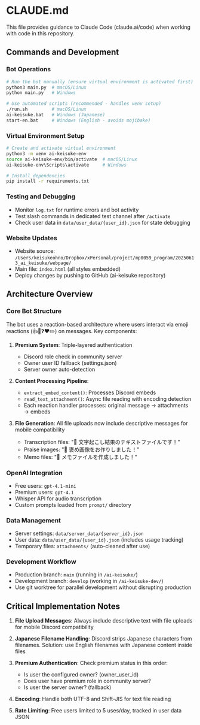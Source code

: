 # CLAUDE.md

This file provides guidance to Claude Code (claude.ai/code) when working with code in this repository.

## Commands and Development

### Bot Operations
```bash
# Run the bot manually (ensure virtual environment is activated first)
python3 main.py  # macOS/Linux
python main.py   # Windows

# Use automated scripts (recommended - handles venv setup)
./run.sh         # macOS/Linux
ai-keisuke.bat   # Windows (Japanese)
start-en.bat     # Windows (English - avoids mojibake)
```

### Virtual Environment Setup
```bash
# Create and activate virtual environment
python3 -m venv ai-keisuke-env
source ai-keisuke-env/bin/activate  # macOS/Linux
ai-keisuke-env\Scripts\activate     # Windows

# Install dependencies
pip install -r requirements.txt
```

### Testing and Debugging
- Monitor `log.txt` for runtime errors and bot activity
- Test slash commands in dedicated test channel after `/activate`
- Check user data in `data/user_data/{user_id}.json` for state debugging

### Website Updates
- Website source: `/Users/keisukeohno/Dropbox/xPersonal/project/mp0059_program/20250613_ai_keisuke/webpage/`
- Main file: `index.html` (all styles embedded)
- Deploy changes by pushing to GitHub (ai-keisuke repository)

## Architecture Overview

### Core Bot Structure
The bot uses a reaction-based architecture where users interact via emoji reactions (👍🎤❓❤️✏️) on messages. Key components:

1. **Premium System**: Triple-layered authentication
   - Discord role check in community server
   - Owner user ID fallback (settings.json)
   - Server owner auto-detection

2. **Content Processing Pipeline**:
   - `extract_embed_content()`: Processes Discord embeds
   - `read_text_attachment()`: Async file reading with encoding detection
   - Each reaction handler processes: original message → attachments → embeds

3. **File Generation**: All file uploads now include descriptive messages for mobile compatibility
   - Transcription files: "📄 文字起こし結果のテキストファイルです！"
   - Praise images: "🎉 褒め画像をお作りしました！"
   - Memo files: "📝 メモファイルを作成しました！"

### OpenAI Integration
- Free users: `gpt-4.1-mini`
- Premium users: `gpt-4.1`
- Whisper API for audio transcription
- Custom prompts loaded from `prompt/` directory

### Data Management
- Server settings: `data/server_data/{server_id}.json`
- User data: `data/user_data/{user_id}.json` (includes usage tracking)
- Temporary files: `attachments/` (auto-cleaned after use)

### Development Workflow
- Production branch: `main` (running in `/ai-keisuke/`)
- Development branch: `develop` (working in `/ai-keisuke-dev/`)
- Use git worktree for parallel development without disrupting production

## Critical Implementation Notes

1. **File Upload Messages**: Always include descriptive text with file uploads for mobile Discord compatibility

2. **Japanese Filename Handling**: Discord strips Japanese characters from filenames. Solution: use English filenames with Japanese content inside files

3. **Premium Authentication**: Check premium status in this order:
   - Is user the configured owner? (owner_user_id)
   - Does user have premium role in community server?
   - Is user the server owner? (fallback)

4. **Encoding**: Handle both UTF-8 and Shift-JIS for text file reading

5. **Rate Limiting**: Free users limited to 5 uses/day, tracked in user data JSON